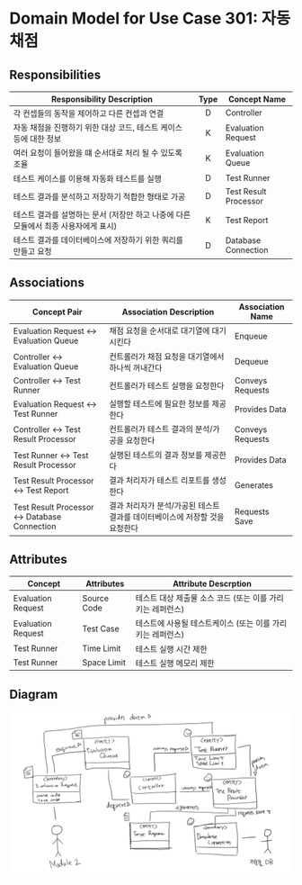 # Domain Model for Use Case 301: 자동채점

## Responsibilities
| Responsibility Description | Type | Concept Name |
| - | :-: | - |
| 각 컨셉들의 동작을 제어하고 다른 컨셉과 연결 | D | Controller |
| 자동 채점을 진행하기 위한 대상 코드, 테스트 케이스 등에 대한 정보 | K | Evaluation Request |
| 여러 요청이 들어왔을 떄 순서대로 처리 될 수 있도록 조율 | K | Evaluation Queue |
| 테스트 케이스를 이용해 자동화 테스트를 실행 | D | Test Runner |
| 테스트 결과를 분석하고 저장하기 적합한 형태로 가공 | D | Test Result Processor |
| 테스트 결과를 설명하는 문서 (저장만 하고 나중에 다른 모듈에서 최종 사용자에게 표시) | K | Test Report |
| 테스트 결과를 데이터베이스에 저장하기 위한 쿼리를 만들고 요청 | D | Database Connection |

## Associations
| Concept Pair | Association Description | Association Name |
| - | - | - |
| Evaluation Request <-> Evaluation Queue | 채점 요청을 순서대로 대기열에 대기시킨다 | Enqueue |
| Controller <-> Evaluation Queue | 컨트롤러가 채점 요청을 대기열에서 하나씩 꺼내간다 | Dequeue |
| Controller <-> Test Runner | 컨트롤러가 테스트 실행을 요청한다 | Conveys Requests |
| Evaluation Request <-> Test Runner | 실행할 테스트에 필요한 정보를 제공한다 | Provides Data |
| Controller <-> Test Result Processor | 컨트롤러가 테스트 결과의 분석/가공을 요청한다 | Conveys Requests |
| Test Runner <-> Test Result Processor | 실행된 테스트의 결과 정보를 제공한다 | Provides Data |
| Test Result Processor <-> Test Report | 결과 처리자가 테스트 리포트를 생성한다 | Generates
| Test Result Processor <-> Database Connection | 결과 처리자가 분석/가공된 테스트결과를 데이터베이스에 저장할 것을 요청한다 | Requests Save |

## Attributes
| Concept | Attributes | Attribute Descrption |
| - | - | - |
| Evaluation Request | Source Code | 테스트 대상 제출물 소스 코드 (또는 이를 가리키는 레퍼런스) |
| Evaluation Request | Test Case | 테스트에 사용될 테스트케이스 (또는 이를 가리키는 레퍼런스) |
| Test Runner | Time Limit | 테스트 실행 시간 제한 |
| Test Runner | Space Limit | 테스트 실행 메모리 제한 |

## Diagram

![Domain Model Diagram for UC 301](img/Domain_Model_301_Diagram.png)
